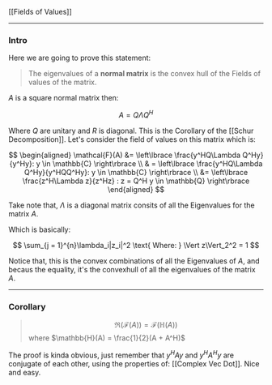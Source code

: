 [[Fields of Values]]

---
### **Intro**

Here we are going to prove this statement: 

> The eigenvalues of a **normal matrix** is the convex hull of the Fields of values of the matrix. 


$A$ is a square normal matrix then: 

$$
A = Q\Lambda Q^H 
$$

Where $Q$ are unitary and $R$ is diagonal. This is the Corollary of the [[Schur Decomposition]]. Let's consider the field of values on this matrix which is: 

$$
\begin{aligned}
    \mathcal{F}(A) &=  \left\lbrace
        \frac{y^HQ\Lambda Q^Hy}{y^Hy}: y \in \mathbb{C}
    \right\rbrace
    \\
    & =  \left\lbrace
        \frac{y^HQ\Lambda Q^Hy}{y^HQQ^Hy}: y \in \mathbb{C}
    \right\rbrace
    \\
    &= \left\lbrace
        \frac{z^H\Lambda z}{z^Hz} : z = Q^H y \in \mathbb{Q}
    \right\rbrace
\end{aligned}
$$

Take note that, $\Lambda$  is a diagonal matrix consits of all the Eigenvalues for the matrix $A$. 

Which is basically: 

$$
\sum_{j = 1}^{n}\lambda_i|z_i|^2 \text{ Where: } \Vert z\Vert_2^2 = 1
$$

Notice that, this is the convex combinations of all the Eigenvalues of $A$, and becaus the equality, it's the convexhull of all the eigenvalues of the matrix $A$. 


---
### **Corollary**

> $$
> \Re(\mathcal{F}(A)) = \mathcal{F}(\mathbb{H}(A))
> $$ 
> where $\mathbb{H}(A) = \frac{1}{2}(A + A^H)$

The proof is kinda obvious, just remember that $y^H A y$ and $y^HA^Hy$ are conjugate of each other, using the properties of: [[Complex Vec Dot]]. Nice and easy. 